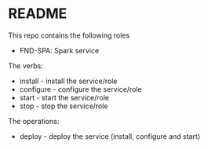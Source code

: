 <!--
(c) Copyright 2015-2016 Hewlett Packard Enterprise Development LP
(c) Copyright 2017 SUSE LLC

Licensed under the Apache License, Version 2.0 (the "License"); you may
not use this file except in compliance with the License. You may obtain
a copy of the License at

http://www.apache.org/licenses/LICENSE-2.0

Unless required by applicable law or agreed to in writing, software
distributed under the License is distributed on an "AS IS" BASIS, WITHOUT
WARRANTIES OR CONDITIONS OF ANY KIND, either express or implied. See the
License for the specific language governing permissions and limitations
under the License.
-->

README
======

This repo contains the following roles

- FND-SPA:         Spark service

The verbs:

- install   - install the service/role
- configure - configure the service/role
- start     - start the service/role
- stop      - stop the service/role

The operations:

- deploy       - deploy the service (install, configure and start)
